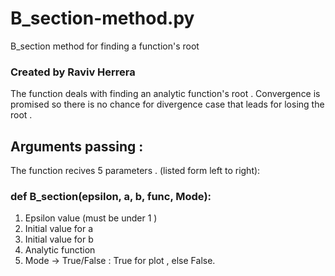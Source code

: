 # B_section-method.py
B_section method for finding a function's root 

### Created by Raviv Herrera 

The function deals with finding an analytic function's root .
Convergence is promised so there is no chance for divergence case that leads for losing the root . 

## Arguments passing :
The function recives 5 parameters . (listed form left to right):

### def B_section(epsilon, a, b, func, Mode):

1) Epsilon value (must be under 1 ) 
2) Initial value for a
3) Initial value for b
4) Analytic function 
5) Mode -> True/False : True for plot , else False. 

